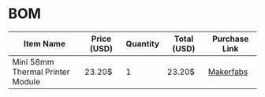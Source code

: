 # BOM
| Item Name             | Price (USD) | Quantity | Total (USD) | Purchase Link | 
|-----------------------|-------------|----------|-------------|----------------|
| Mini 58mm Thermal Printer Module | 23.20$ | 1 | 23.20$| [Makerfabs](https://www.makerfabs.com/mini-58mm-thermal-printer-module.html?srsltid=AfmBOoo3DVEA12NUN0sUHJhUZvlfncBVIM9pjRfc56zHx1PrSjYbHDZC)|

